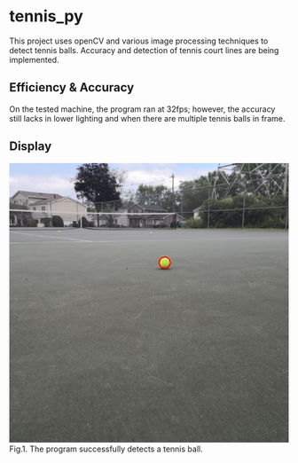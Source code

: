 # tennis_py
This project uses openCV and various image processing techniques to detect tennis balls. Accuracy and detection of tennis court lines are being implemented.

## Efficiency & Accuracy
On the tested machine, the program ran at 32fps; however, the accuracy still lacks in lower lighting and when there are multiple tennis balls in frame.

## Display
![Image of ](https://github.com/TheoXiong7/tennis_py/blob/main/output/r1.jpeg?raw=true)
Fig.1. The program successfully detects a tennis ball.
